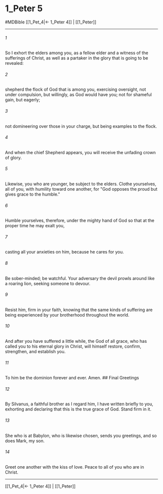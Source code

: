 # 1_Peter 5
#MDBible
[[1_Pet_4|← 1_Peter 4]] | [[1_Peter]]

***

###### 1 
So I exhort the elders among you, as a fellow elder and a witness of the sufferings of Christ, as well as a partaker in the glory that is going to be revealed: 

###### 2 
shepherd the flock of God that is among you, exercising oversight, not under compulsion, but willingly, as God would have you; not for shameful gain, but eagerly; 

###### 3 
not domineering over those in your charge, but being examples to the flock. 

###### 4 
And when the chief Shepherd appears, you will receive the unfading crown of glory. 

###### 5 
Likewise, you who are younger, be subject to the elders. Clothe yourselves, all of you, with humility toward one another, for "God opposes the proud but gives grace to the humble." 

###### 6 
Humble yourselves, therefore, under the mighty hand of God so that at the proper time he may exalt you, 

###### 7 
casting all your anxieties on him, because he cares for you. 

###### 8 
Be sober-minded; be watchful. Your adversary the devil prowls around like a roaring lion, seeking someone to devour. 

###### 9 
Resist him, firm in your faith, knowing that the same kinds of suffering are being experienced by your brotherhood throughout the world. 

###### 10 
And after you have suffered a little while, the God of all grace, who has called you to his eternal glory in Christ, will himself restore, confirm, strengthen, and establish you. 

###### 11 
To him be the dominion forever and ever. Amen. ## Final Greetings 

###### 12 
By Silvanus, a faithful brother as I regard him, I have written briefly to you, exhorting and declaring that this is the true grace of God. Stand firm in it. 

###### 13 
She who is at Babylon, who is likewise chosen, sends you greetings, and so does Mark, my son. 

###### 14 
Greet one another with the kiss of love. Peace to all of you who are in Christ. 

***

[[1_Pet_4|← 1_Peter 4]] | [[1_Peter]]

